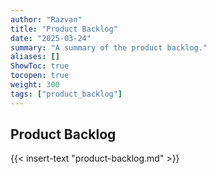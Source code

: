 ```yaml
---
author: "Razvan"
title: "Product Backlog"
date: "2025-03-24"
summary: "A summary of the product backlog."
aliases: []
ShowToc: true
tocopen: true
weight: 300
tags: ["product_backlog"]
---
```


## Product Backlog

{{< insert-text "product-backlog.md" >}}
